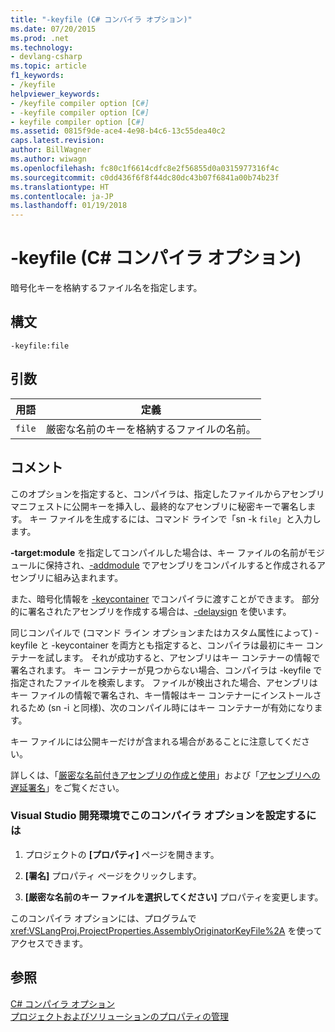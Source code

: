 ```yaml
---
title: "-keyfile (C# コンパイラ オプション)"
ms.date: 07/20/2015
ms.prod: .net
ms.technology:
- devlang-csharp
ms.topic: article
f1_keywords:
- /keyfile
helpviewer_keywords:
- /keyfile compiler option [C#]
- -keyfile compiler option [C#]
- keyfile compiler option [C#]
ms.assetid: 0815f9de-ace4-4e98-b4c6-13c55dea40c2
caps.latest.revision: 
author: BillWagner
ms.author: wiwagn
ms.openlocfilehash: fc80c1f6614cdfc8e2f56855d0a0315977316f4c
ms.sourcegitcommit: c0dd436f6f8f44dc80dc43b07f6841a00b74b23f
ms.translationtype: HT
ms.contentlocale: ja-JP
ms.lasthandoff: 01/19/2018
---
```

# <a name="-keyfile-c-compiler-options"></a>-keyfile (C# コンパイラ オプション)
暗号化キーを格納するファイル名を指定します。  
  
## <a name="syntax"></a>構文  
  
```console  
-keyfile:file  
```  
  
## <a name="arguments"></a>引数  
  
|用語|定義|  
|----------|----------------|  
|`file`|厳密な名前のキーを格納するファイルの名前。|  
  
## <a name="remarks"></a>コメント  
 このオプションを指定すると、コンパイラは、指定したファイルからアセンブリ マニフェストに公開キーを挿入し、最終的なアセンブリに秘密キーで署名します。 キー ファイルを生成するには、コマンド ラインで「sn -k `file`」と入力します。  
  
 **-target:module** を指定してコンパイルした場合は、キー ファイルの名前がモジュールに保持され、[-addmodule](../../../csharp/language-reference/compiler-options/addmodule-compiler-option.md) でアセンブリをコンパイルすると作成されるアセンブリに組み込まれます。  
  
 また、暗号化情報を [-keycontainer](../../../csharp/language-reference/compiler-options/keycontainer-compiler-option.md) でコンパイラに渡すことができます。 部分的に署名されたアセンブリを作成する場合は、[-delaysign](../../../csharp/language-reference/compiler-options/delaysign-compiler-option.md) を使います。  
  
 同じコンパイルで (コマンド ライン オプションまたはカスタム属性によって) -keyfile と -keycontainer を両方とも指定すると、コンパイラは最初にキー コンテナーを試します。 それが成功すると、アセンブリはキー コンテナーの情報で署名されます。 キー コンテナーが見つからない場合、コンパイラは -keyfile で指定されたファイルを検索します。 ファイルが検出された場合、アセンブリはキー ファイルの情報で署名され、キー情報はキー コンテナーにインストールされるため (sn -i と同様)、次のコンパイル時にはキー コンテナーが有効になります。  
  
 キー ファイルには公開キーだけが含まれる場合があることに注意してください。  
  
 詳しくは、「[厳密な名前付きアセンブリの作成と使用](../../../framework/app-domains/create-and-use-strong-named-assemblies.md)」および「[アセンブリへの遅延署名](../../../framework/app-domains/delay-sign-assembly.md)」をご覧ください。  
  
### <a name="to-set-this-compiler-option-in-the-visual-studio-development-environment"></a>Visual Studio 開発環境でこのコンパイラ オプションを設定するには  
  
1.  プロジェクトの **[プロパティ]** ページを開きます。  
  
2.  **[署名]** プロパティ ページをクリックします。  
  
3.  **[厳密な名前のキー ファイルを選択してください]** プロパティを変更します。  
  
 このコンパイラ オプションには、プログラムで <xref:VSLangProj.ProjectProperties.AssemblyOriginatorKeyFile%2A> を使ってアクセスできます。  
  
## <a name="see-also"></a>参照  
 [C# コンパイラ オプション](../../../csharp/language-reference/compiler-options/index.md)  
 [プロジェクトおよびソリューションのプロパティの管理](/visualstudio/ide/managing-project-and-solution-properties)
